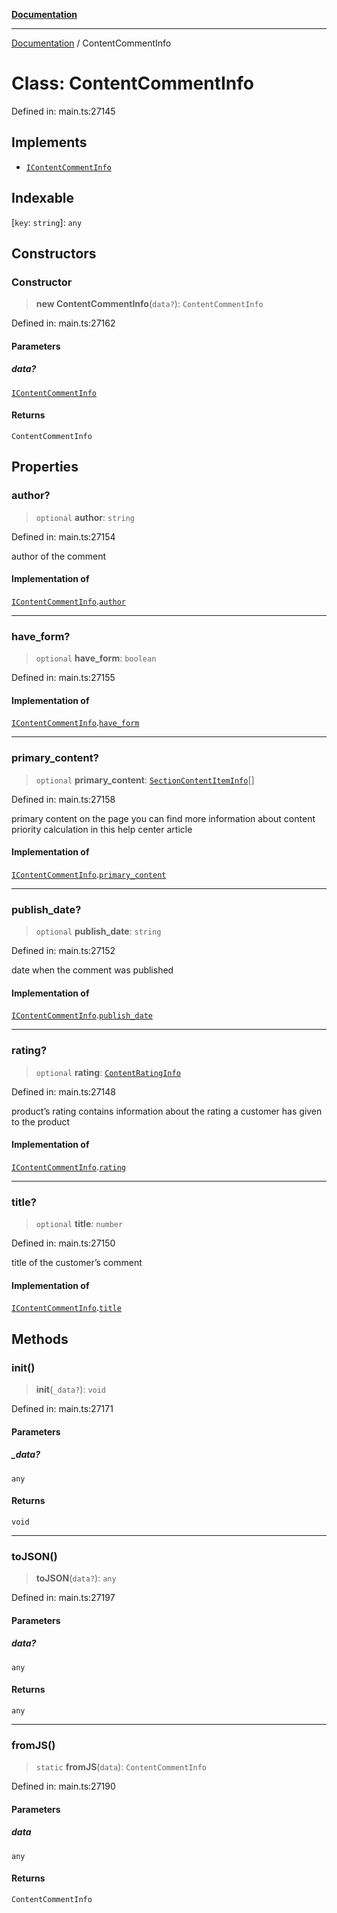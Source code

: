 [**Documentation**](../README.md)

***

[Documentation](../README.md) / ContentCommentInfo

# Class: ContentCommentInfo

Defined in: main.ts:27145

## Implements

- [`IContentCommentInfo`](../interfaces/IContentCommentInfo.md)

## Indexable

\[`key`: `string`\]: `any`

## Constructors

### Constructor

> **new ContentCommentInfo**(`data?`): `ContentCommentInfo`

Defined in: main.ts:27162

#### Parameters

##### data?

[`IContentCommentInfo`](../interfaces/IContentCommentInfo.md)

#### Returns

`ContentCommentInfo`

## Properties

### author?

> `optional` **author**: `string`

Defined in: main.ts:27154

author of the comment

#### Implementation of

[`IContentCommentInfo`](../interfaces/IContentCommentInfo.md).[`author`](../interfaces/IContentCommentInfo.md#author)

***

### have\_form?

> `optional` **have\_form**: `boolean`

Defined in: main.ts:27155

#### Implementation of

[`IContentCommentInfo`](../interfaces/IContentCommentInfo.md).[`have_form`](../interfaces/IContentCommentInfo.md#have_form)

***

### primary\_content?

> `optional` **primary\_content**: [`SectionContentItemInfo`](SectionContentItemInfo.md)[]

Defined in: main.ts:27158

primary content on the page
you can find more information about content priority calculation in this help center article

#### Implementation of

[`IContentCommentInfo`](../interfaces/IContentCommentInfo.md).[`primary_content`](../interfaces/IContentCommentInfo.md#primary_content)

***

### publish\_date?

> `optional` **publish\_date**: `string`

Defined in: main.ts:27152

date when the comment was published

#### Implementation of

[`IContentCommentInfo`](../interfaces/IContentCommentInfo.md).[`publish_date`](../interfaces/IContentCommentInfo.md#publish_date)

***

### rating?

> `optional` **rating**: [`ContentRatingInfo`](ContentRatingInfo.md)

Defined in: main.ts:27148

product’s rating
contains information about the rating a customer has given to the product

#### Implementation of

[`IContentCommentInfo`](../interfaces/IContentCommentInfo.md).[`rating`](../interfaces/IContentCommentInfo.md#rating)

***

### title?

> `optional` **title**: `number`

Defined in: main.ts:27150

title of the customer’s comment

#### Implementation of

[`IContentCommentInfo`](../interfaces/IContentCommentInfo.md).[`title`](../interfaces/IContentCommentInfo.md#title)

## Methods

### init()

> **init**(`_data?`): `void`

Defined in: main.ts:27171

#### Parameters

##### \_data?

`any`

#### Returns

`void`

***

### toJSON()

> **toJSON**(`data?`): `any`

Defined in: main.ts:27197

#### Parameters

##### data?

`any`

#### Returns

`any`

***

### fromJS()

> `static` **fromJS**(`data`): `ContentCommentInfo`

Defined in: main.ts:27190

#### Parameters

##### data

`any`

#### Returns

`ContentCommentInfo`
